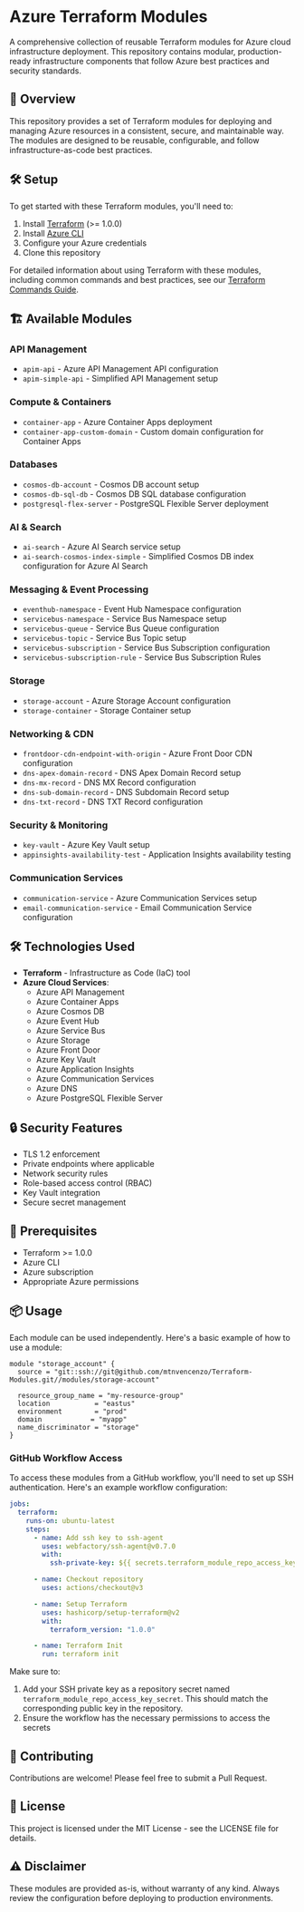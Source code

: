 # Azure Terraform Modules

A comprehensive collection of reusable Terraform modules for Azure cloud infrastructure deployment. This repository contains modular, production-ready infrastructure components that follow Azure best practices and security standards.

## 🚀 Overview

This repository provides a set of Terraform modules for deploying and managing Azure resources in a consistent, secure, and maintainable way. The modules are designed to be reusable, configurable, and follow infrastructure-as-code best practices.

## 🛠️ Setup

To get started with these Terraform modules, you'll need to:

1. Install [Terraform](https://www.terraform.io/downloads.html) (>= 1.0.0)
2. Install [Azure CLI](https://docs.microsoft.com/en-us/cli/azure/install-azure-cli)
3. Configure your Azure credentials
4. Clone this repository

For detailed information about using Terraform with these modules, including common commands and best practices, see our [Terraform Commands Guide](.readme/terraform-commands.md).

## 🏗️ Available Modules

### API Management
- `apim-api` - Azure API Management API configuration
- `apim-simple-api` - Simplified API Management setup

### Compute & Containers
- `container-app` - Azure Container Apps deployment
- `container-app-custom-domain` - Custom domain configuration for Container Apps

### Databases
- `cosmos-db-account` - Cosmos DB account setup
- `cosmos-db-sql-db` - Cosmos DB SQL database configuration
- `postgresql-flex-server` - PostgreSQL Flexible Server deployment

### AI & Search
- `ai-search` - Azure AI Search service setup
- `ai-search-cosmos-index-simple` - Simplified Cosmos DB index configuration for Azure AI Search

### Messaging & Event Processing
- `eventhub-namespace` - Event Hub Namespace configuration
- `servicebus-namespace` - Service Bus Namespace setup
- `servicebus-queue` - Service Bus Queue configuration
- `servicebus-topic` - Service Bus Topic setup
- `servicebus-subscription` - Service Bus Subscription configuration
- `servicebus-subscription-rule` - Service Bus Subscription Rules

### Storage
- `storage-account` - Azure Storage Account configuration
- `storage-container` - Storage Container setup

### Networking & CDN
- `frontdoor-cdn-endpoint-with-origin` - Azure Front Door CDN configuration
- `dns-apex-domain-record` - DNS Apex Domain Record setup
- `dns-mx-record` - DNS MX Record configuration
- `dns-sub-domain-record` - DNS Subdomain Record setup
- `dns-txt-record` - DNS TXT Record configuration

### Security & Monitoring
- `key-vault` - Azure Key Vault setup
- `appinsights-availability-test` - Application Insights availability testing

### Communication Services
- `communication-service` - Azure Communication Services setup
- `email-communication-service` - Email Communication Service configuration

## 🛠️ Technologies Used

- **Terraform** - Infrastructure as Code (IaC) tool
- **Azure Cloud Services**:
  - Azure API Management
  - Azure Container Apps
  - Azure Cosmos DB
  - Azure Event Hub
  - Azure Service Bus
  - Azure Storage
  - Azure Front Door
  - Azure Key Vault
  - Azure Application Insights
  - Azure Communication Services
  - Azure DNS
  - Azure PostgreSQL Flexible Server

## 🔒 Security Features

- TLS 1.2 enforcement
- Private endpoints where applicable
- Network security rules
- Role-based access control (RBAC)
- Key Vault integration
- Secure secret management

## 🚦 Prerequisites

- Terraform >= 1.0.0
- Azure CLI
- Azure subscription
- Appropriate Azure permissions

## 📦 Usage

Each module can be used independently. Here's a basic example of how to use a module:

```hcl
module "storage_account" {
  source = "git::ssh://git@github.com/mtnvencenzo/Terraform-Modules.git//modules/storage-account"

  resource_group_name = "my-resource-group"
  location           = "eastus"
  environment        = "prod"
  domain            = "myapp"
  name_discriminator = "storage"
}
```

### GitHub Workflow Access

To access these modules from a GitHub workflow, you'll need to set up SSH authentication. Here's an example workflow configuration:

```yaml
jobs:
  terraform:
    runs-on: ubuntu-latest
    steps:
      - name: Add ssh key to ssh-agent
        uses: webfactory/ssh-agent@v0.7.0
        with:
          ssh-private-key: ${{ secrets.terraform_module_repo_access_key_secret }}

      - name: Checkout repository
        uses: actions/checkout@v3

      - name: Setup Terraform
        uses: hashicorp/setup-terraform@v2
        with:
          terraform_version: "1.0.0"

      - name: Terraform Init
        run: terraform init
```

Make sure to:
1. Add your SSH private key as a repository secret named `terraform_module_repo_access_key_secret`.  This should match the corresponding public key in the repository.
2. Ensure the workflow has the necessary permissions to access the secrets

## 🤝 Contributing

Contributions are welcome! Please feel free to submit a Pull Request.

## 📝 License

This project is licensed under the MIT License - see the LICENSE file for details.

## ⚠️ Disclaimer

These modules are provided as-is, without warranty of any kind. Always review the configuration before deploying to production environments.
